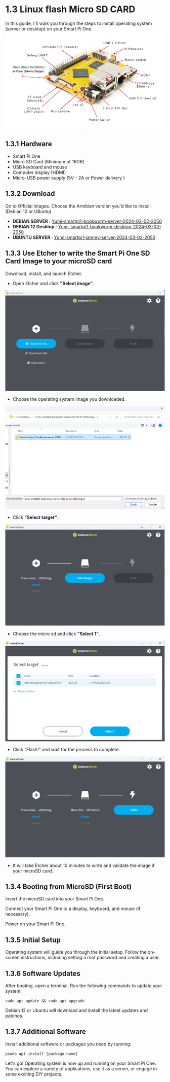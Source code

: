 # 1.3 Linux flash Micro SD CARD

In this guide, I'll walk you through the steps to install operating system (server or desktop) on your Smart Pi One.
![Layout Smart Pi One](../../img/SmartPi/flash_sd/flashsd1.jpg)

## 1.3.1 Hardware

- Smart Pi One
- Micro SD Card (Minimum of 16GB)
- USB keyboard and mouse
- Computer display (HDMI)
- Micro-USB power supply (5V - 2A  or Power delivery )

## 1.3.2 Download
Go to Official images. Choose the Armbian version you'd like to install (Debian 12 or UBuntu)


- <B>DEBIAN SERVER :</B> [Yumi-smartpi1-bookworm-server-2024-03-02-2050](https://www.dropbox.com/scl/fo/aalul2sy5xriflqh0v038/h/SMART%20PI%20ONE/DEBIAN%2012/Yumi-smartpi1-bookworm-server-2024-03-02-2050.img.xz.zip?rlkey=x6zccvwdrtmwndpmnx9447bpg&dl=0)
- <B>DEBIAN 12 Desktop :</B> [Yumi-smartpi1-bookworm-desktop-2024-03-02-2050](https://www.dropbox.com/scl/fo/aalul2sy5xriflqh0v038/h/SMART%20PI%20ONE/DEBIAN%2012/Yumi-smartpi1-bookworm-desktop-2024-03-02-2050.img.xz.zip?rlkey=x6zccvwdrtmwndpmnx9447bpg&dl=0)
- <B>UBUNTU SERVER :</B> [Yumi-smartpi1-jammy-server-2024-03-02-2050](https://www.dropbox.com/scl/fo/aalul2sy5xriflqh0v038/h/SMART%20PI%20ONE/UBUNTU/Yumi-smartpi1-jammy-server-2024-03-02-2050.img.xz.zip?rlkey=x6zccvwdrtmwndpmnx9447bpg&dl=0)


## 1.3.3 Use Etcher to write the Smart Pi One SD Card Image to your microSD card

Download, install, and launch Etcher.

- Open Etcher and click <B>"Select image"</B>.

![ether1](../../img/SmartPi/flash_sd/ether1.png)

- Choose the operating system image you downloaded.

![ether2](../../img/SmartPi/flash_sd/ether2.png)

- Click <B>"Select target"</B>.

![ether3](../../img/SmartPi/flash_sd/ether3.png)

- Choose the micro sd and click <B>"Select 1"</B>.

![ether4](../../img/SmartPi/flash_sd/ether4.png)

- Click “Flash!” and wait for the process to complete.

![ether5](../../img/SmartPi/flash_sd/ether5.png)

- It will take Etcher about 10 minutes to write and validate the image if your microSD card.


## 1.3.4 Booting from MicroSD (First Boot)

Insert the microSD card into your Smart Pi One.

Connect your Smart Pi One to a display, keyboard, and mouse (if necessary).

Power on your Smart Pi One.

## 1.3.5 Initial Setup

Operating system  will guide you through the initial setup. Follow the on-screen instructions, including setting a root password and creating a user.

## 1.3.6 Software Updates

After booting, open a terminal. Run the following commands to update your system:

```
sudo apt update && sudo apt upgrade
```

Debian 12 or Ubuntu will download and install the latest updates and patches.

## 1.3.7 Additional Software

Install additional software or packages you need by running:

```
psudo apt install [package-name]
```

Let's go! Operating  system is now up and running on your Smart Pi One. You can explore a variety of applications, use it as a server, or engage in some exciting DIY projects.



